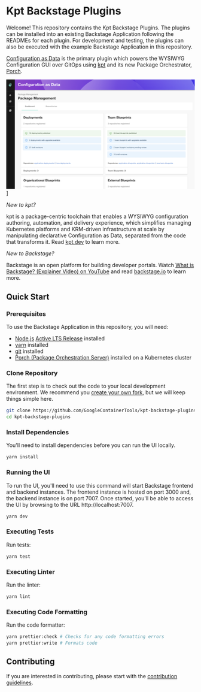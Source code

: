 # Kpt Backstage Plugins

Welcome! This repository contains the Kpt Backstage Plugins. The plugins can be
installed into an existing Backstage Application following the READMEs for each
plugin. For development and testing, the plugins can also be executed with the
example Backstage Application in this repository.

[Configuration as Data](plugins/cad) is the primary plugin which powers the
WYSIWYG Configuration GUI over GitOps using [kpt](https://kpt.dev/) and its new
Package Orchestrator,
[Porch](https://github.com/GoogleContainerTools/kpt/tree/main/porch).

![CaD Landing Page](images/cad-plugin-landing.png)]

_New to kpt?_

kpt is a package-centric toolchain that enables a WYSIWYG configuration
authoring, automation, and delivery experience, which simplifies managing
Kubernetes platforms and KRM-driven infrastructure at scale by manipulating
declarative Configuration as Data, separated from the code that transforms it.
Read [kpt.dev](https://kpt.dev/) to learn more.

_New to Backstage?_

Backstage is an open platform for building developer portals. Watch
[What is Backstage? (Explainer Video) on YouTube](https://www.youtube.com/watch?v=85TQEpNCaU0)
and read [backstage.io](https://backstage.io) to learn more.

## Quick Start

### Prerequisites

To use the Backstage Application in this repository, you will need:

- [Node.js](https://nodejs.org/)
  [Active LTS Release](https://nodejs.org/en/about/releases/) installed
- [yarn](https://classic.yarnpkg.com/en/docs/install) installed
- [git](https://github.com/git-guides/install-git) installed
- [Porch (Package Orchestration Server)](https://kpt.dev/guides/porch-installation)
  installed on a Kubernetes cluster

### Clone Repository

The first step is to check out the code to your local development environment.
We recommend you
[create your own fork](https://docs.github.com/en/get-started/quickstart/fork-a-repo),
but we will keep things simple here.

```bash
git clone https://github.com/GoogleContainerTools/kpt-backstage-plugins.git
cd kpt-backstage-plugins
```

### Install Dependencies

You'll need to install dependencies before you can run the UI locally.

```bash
yarn install
```

### Running the UI

To run the UI, you'll need to use this command will start Backstage frontend and
backend instances. The frontend instance is hosted on port 3000 and, the backend
instance is on port 7007. Once started, you'll be able to access the UI by
browsing to the URL http://localhost:7007.

```bash
yarn dev
```

### Executing Tests

Run tests:

```bash
yarn test
```

### Executing Linter

Run the linter:

```bash
yarn lint
```

### Executing Code Formatting

Run the code formatter:

```bash
yarn prettier:check # Checks for any code formatting errors
yarn prettier:write # Formats code
```

## Contributing

If you are interested in contributing, please start with the
[contribution guidelines](CONTRIBUTING.md).
